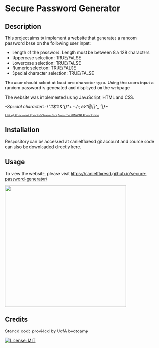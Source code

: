 
# Secure Password Generator

## Description

This project aims to implement a website that generates a random password base on the following user input:

* Length of the password. Length must be between 8 a 128 characters
* Uppercase selection: TRUE/FALSE
* Lowercase selection: TRUE/FALSE
* Numeric selection: TRUE/FALSE
* Special character selection: TRUE/FALSE  

The user should select at least one character type. Using the users input a random password is generated and displayed on the webpage.

The website was implemented using JavaScript, HTML and CSS.

<i>-Special characters: !"#$%&'()*+,-./:;<=>?@[\]^_`{|}~</i>

<a href="https://www.owasp.org/index.php/Password_special_characters" style="font-size:10px"><i>List of Password Special Characters from the OWASP Foundation </i></a>

## Installation
Respository can be accessed at <a ref="https://github.com/danielfloresd/secure-password-generator/">danielfloresd</a> git account and source code can also be downloaded directly<a ref="https://github.com/danielfloresd/secure-password-generator/archive/refs/heads/main.zip"> here</a>. 

## Usage
To view the website, please visit https://danielfloresd.github.io/secure-password-generator/

<img src="./assets/images/website.PNG" width="400" />

## Credits

Started code provided by UofA bootcamp

[![License: MIT](https://img.shields.io/badge/License-MIT-yellow.svg)](https://opensource.org/licenses/MIT)


<!-- 
User Story
AS AN employee with access to sensitive data
I WANT to randomly generate a password that meets certain criteria
SO THAT I can create a strong password that provides greater security

Acceptance Criteria
GIVEN I need a new, secure password
WHEN I click the button to generate a password
THEN I am presented with a series of prompts for password criteria
WHEN prompted for password criteria
THEN I select which criteria to include in the password
WHEN prompted for the length of the password
THEN I choose a length of at least 8 characters and no more than 128 characters
WHEN asked for character types to include in the password
THEN I confirm whether or not to include lowercase, uppercase, numeric, and/or special characters
WHEN I answer each prompt
THEN my input should be validated and at least one character type should be selected
WHEN all prompts are answered
THEN a password is generated that matches the selected criteria
WHEN the password is generated
THEN the password is either displayed in an alert or written to the page -->
